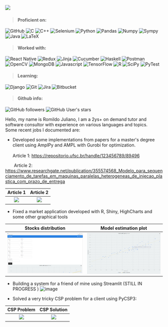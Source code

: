 ![](https://komarev.com/ghpvc/?username=romildojuliano&color=blue)

> #### Proficient on:

![GitHub](https://img.shields.io/badge/-GitHub-181717?logo=github&style=flat)
![C](https://img.shields.io/badge/-C-black?logo=C&style=flat)
![C++](https://img.shields.io/badge/C++-blue.svg?style=flat&logo=c%2B%2B)
![Selenium](https://img.shields.io/badge/Selenium-white?style=flat&logo=selenium)
![Python](https://img.shields.io/badge/-Python-yellow?logo=python&style=flat)
![Pandas](https://img.shields.io/badge/-Pandas-150458?logo=pandas&style=flat)
![Numpy](https://img.shields.io/badge/-Numpy-013243?logo=numpy&style=flat)
![Sympy](https://img.shields.io/badge/-Sympy-3B5526?logo=sympy&style=flat)
![Java](https://img.shields.io/badge/Java-F7DF1E?logo=java&style=flat)
![LaTeX](https://img.shields.io/badge/LaTeX-008080?logo=latex&style=flat)

> #### Worked with:
![React Native](https://img.shields.io/badge/-ReactJs-61DAFB?logo=react&logoColor=white&style=flat)
![Redux](https://img.shields.io/badge/-Redux-61DAFB?logo=redux&logoColor=764ABC&style=flat)
![Jinja](https://img.shields.io/badge/Jinja-B41717?style=flat&logo=jinja)
![Cucumber](https://img.shields.io/badge/Cucumber-white?style=flat&logo=cucumber)
![Haskell](https://img.shields.io/badge/-Haskell-5D4F85?logo=haskell&style=flat)
![Postman](https://img.shields.io/badge/-Postman-FF8c57?logo=postman&style=flat)
![OpenCV](https://img.shields.io/badge/-OpenCV-61DAFB?logo=opencv&logoColor=white&style=flat)
![MongoDB](https://img.shields.io/badge/-MongoDB-061a06?logo=mongodb&style=flat)
![Javascript](https://img.shields.io/badge/-Javascript-061a06?logo=javascript&style=flat)
![TensorFlow](https://img.shields.io/badge/-TensorFlow-FF600F?logo=tensorflow&style=flat)
![R](https://img.shields.io/badge/-R-276DC3?logo=R&style=flat)
![SciPy](https://img.shields.io/badge/-SciPy-8AFAFF?logo=scipy&style=flat)
![PyTest](https://img.shields.io/badge/-Pytest-40bef7?logo=pytest&style=flat)

> #### Learning:
![Django](https://img.shields.io/badge/Django-092E20?style=flat&logo=django)
![Git](https://img.shields.io/badge/-Git-181717?logo=git&style=flat)
![Jira](https://img.shields.io/badge/-Jira-0052CC?logo=jira&style=flat)
![Bitbucket](https://img.shields.io/badge/-Bitbucket-0052CC?logo=bitbucket&style=flat)

> #### Github info:

![GitHub followers](https://img.shields.io/github/followers/romildojuliano?style=social)    ![GitHub User's stars](https://img.shields.io/github/stars/romildojuliano?style=social) 


Hello, my name is Romildo Juliano, I am a 2ys+ on demand tutor and software consultor with experience on various languages and topics.  
Some recent jobs I documented are: 

- Developed some implementations from papers for a master's degree client using AmplPy and AMPL with Gurobi for optimization.  
<br>Article 1: https://repositorio.ufsc.br/handle/123456789/89496

<!--
<div class="row">
  <div class="column">
    <img src="https://user-images.githubusercontent.com/33132257/214433369-09a6c19a-7702-4fd5-8cbd-2f69f3e38e25.png" width="480>
  </div>
</div>
-->
                                                                                                                            
&emsp;&emsp;Article 2: https://www.researchgate.net/publication/355574568_Modelo_para_sequenciamento_de_tarefas_em_maquinas_paralelas_heterogeneas_de_injecao_plastica_com_prazo_de_entrega

Article 1                  | Article 2  
:-------------------------:|:-------------------------:
![](https://user-images.githubusercontent.com/33132257/214433711-5e276327-7439-456e-879a-264470dd794d.png)  |  ![](https://user-images.githubusercontent.com/33132257/214433369-09a6c19a-7702-4fd5-8cbd-2f69f3e38e25.png)

<!--
<div class="row">
  <div class="column">
    <img src="https://user-images.githubusercontent.com/33132257/214433711-5e276327-7439-456e-879a-264470dd794d.png" width=480>
  </div>
  <div class="column">
    <img src="https://user-images.githubusercontent.com/33132257/214433369-09a6c19a-7702-4fd5-8cbd-2f69f3e38e25.png" width=480>
  </div>
</div>                                                                                                                            
-->
- Fixed a market application developed with R, Shiny, HighCharts and some other graphical tools 

Stocks distribution        | Model estimation plot  
:-------------------------:|:-------------------------:
![](https://github.com/romildojuliano/romildojuliano/blob/main/portfolio/shiny-1.png)  |  ![](https://github.com/romildojuliano/romildojuliano/blob/main/portfolio/shiny-2.png)

<!--
![](https://github.com/romildojuliano/romildojuliano/blob/main/portfolio/shiny-1.png)
![](https://github.com/romildojuliano/romildojuliano/blob/main/portfolio/shiny-2.png)
-->
- Building a system for a friend of mine using Streamlit (STILL IN PROGRESS )
![image](https://user-images.githubusercontent.com/33132257/214430277-dbdf8811-c936-4885-bb8b-f8ee3386ee69.png)

- Solved a very tricky CSP problem for a client using PyCSP3:

CSP Problem                | CSP Solution  
:-------------------------:|:-------------------------:
![](https://user-images.githubusercontent.com/33132257/214429607-7c368107-eb54-4831-973f-214d9b72100a.png)  |  ![](https://user-images.githubusercontent.com/33132257/214429829-9d1d44ce-a5a6-4777-9dd5-ba26836153f2.png)



